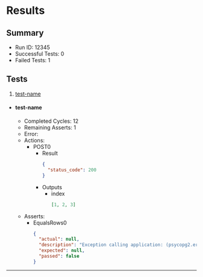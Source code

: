 # Results

## Summary

* Run ID: 12345
* Successful Tests: 0
* Failed Tests: 1

## Tests
1. [test-name](#test-name)
* #### test-name
    - Completed Cycles: 12
    - Remaining Asserts: 1
    - Error: 
    - Actions:
        * POST0
            - Result
                ```json
                {
                  "status_code": 200
                }
                ```
            - Outputs
                * index
                    ```json
                    [1, 2, 3]
                    ```
    - Asserts:
        * EqualsRows0
            ```json
            {
              "actual": null,
              "description": "Exception calling application: (psycopg2.errors.UndefinedTable) relation \"my_members\" does not exist\nLINE 1: select count(*) as cnt from my_members where name=\u0027jeff2\u0027\n                                    ^\n\n[SQL: select count(*) as cnt from my_members where name=\u0027jeff2\u0027]\n(Background on this error at: http://sqlalche.me/e/f405)",
              "expected": null,
              "passed": false
            }
            ```
---
